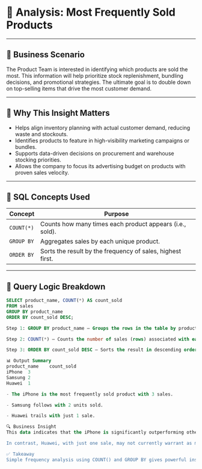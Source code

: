 # 🎯 Analysis: Most Frequently Sold Products

---

## 🧠 Business Scenario

The Product Team is interested in identifying which products are sold the most. This information will help prioritize stock replenishment, bundling decisions, and promotional strategies. The ultimate goal is to double down on top-selling items that drive the most customer demand.

---

## 💼 Why This Insight Matters

- Helps align inventory planning with actual customer demand, reducing waste and stockouts.
- Identifies products to feature in high-visibility marketing campaigns or bundles.
- Supports data-driven decisions on procurement and warehouse stocking priorities.
- Allows the company to focus its advertising budget on products with proven sales velocity.

---

## 🧰 SQL Concepts Used

| Concept         | Purpose                                                        |
|------------------|----------------------------------------------------------------|
| `COUNT(*)`       | Counts how many times each product appears (i.e., sold).       |
| `GROUP BY`       | Aggregates sales by each unique product.                       |
| `ORDER BY`       | Sorts the result by the frequency of sales, highest first.     |

---

## 🧪 Query Logic Breakdown

```sql
SELECT product_name, COUNT(*) AS count_sold
FROM sales
GROUP BY product_name
ORDER BY count_sold DESC;

Step 1: GROUP BY product_name — Groups the rows in the table by product to analyze frequency per item.

Step 2: COUNT(*) — Counts the number of sales (rows) associated with each product.

Step 3: ORDER BY count_sold DESC — Sorts the result in descending order so that the most sold products appear at the top.

📊 Output Summary
product_name	count_sold
iPhone	3
Samsung	2
Huawei	1

- The iPhone is the most frequently sold product with 3 sales.

- Samsung follows with 2 units sold.

- Huawei trails with just 1 sale.

🔍 Business Insight
This data indicates that the iPhone is significantly outperforming other products in terms of sales volume. It would be strategic to feature it in promotions, ensure it's fully stocked, and possibly bundle it with accessories to drive additional sales.

In contrast, Huawei, with just one sale, may not currently warrant as much marketing or inventory allocation. However, its performance might improve with better positioning or pricing.

✅ Takeaway
Simple frequency analysis using COUNT() and GROUP BY gives powerful insight into product performance. These insights can fuel smarter merchandising, better ad targeting, and more strategic inventory planning.

